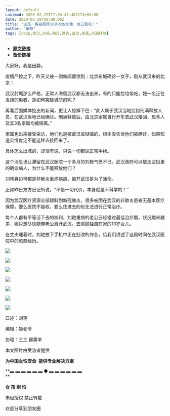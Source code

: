 ```yaml
---
layout: default
Lastmod: 2020-02-29T17:36:47.402174+00:00
date: 2020-02-28T00:00:00Z
title: "这是一篇被删除10多次的文章，自己看吧！"
author: "田静"
tags: [nbsp,武汉,刘艳,确诊,肺炎,监狱,家属,刑满释放]
---
```


* [**原文链接**](https://mp.weixin.qq.com/s/-otZUBboEEV2wXNW8CwhBA)
* [**备份链接**](http://archive.ph/7oE4q)


大家好，我是田静。

疫情严控之下，昨天又被一则新闻震惊到：北京东城确诊一女子，刚从武汉来的北京！

武汉封城那么严格，正常人滞留武汉都无法出来，有的只能捡垃圾吃，她一名正在发烧的患者，是如何突破城防的呢？

再看后面媒体挖出的新闻，更让人惊掉下巴：“此人属于武汉当地监狱刑满释放人员，在武汉当地已经确诊。刑满释放后，由北京家属自行开车去武汉接回，现本人及其3名家属均被隔离。”

家属也出来接受采访，他们也是被武汉监狱骗的，根本没告诉他们被确诊，如果知道实情肯定不能这样去接回来了。

具体怎么出城的，却没有说，只说一切都说正常手续。

这个消息也让滞留在武汉医院一个多月的刘艳气愤不已。武汉政府可以放走监狱里的确诊病人，为什么不能释放他们？

刘艳身边可都是非肺炎重症病患，离开武汉是为了活命。

正如昨日方方日记所说，“不惜一切代价，本身就是不科学的！”

因为武汉医疗资源全部倾斜到新冠肺炎，很多被困在武汉的非肺炎患者无基本医疗保障，要么医院不接收，要么住进去的也无法进行正常治疗。

每个人都有平等活下去的权利，刘艳重病的老公已经错过最佳治疗期，状况越来越差，她只想尽快能带老公离开武汉，去照顾独自在家的13岁女儿。

在丈夫睡着时，刘艳放下手机中正在批改的作业，给我们讲述了这段时间在武汉医院中的煎熬经历。

![](/images/post/fc7d85cf07c2dd4276c38687fd7cc618.jpg)

![](/images/post/34de1c5d4e50d94a1e79ebe176915702.jpg)

![](/images/post/dc22ce49b6a365d36f87ccf712a19930.jpg)

![](/images/post/19d9daa08c2acdea3f9536bf16feb93d.jpg)

![](/images/post/e221a537d2c9d8628d21eb76d2311f4c.jpg)

![](/images/post/0276c1cd46abe56c1e3467c3632db3f1.jpg)

![](/images/post/9459c1ce5dd98d84d0ab88f81608a374.jpg)

口述：刘艳

编辑：姬老爷

协理：三三 霹雳羊

本文图片由受访者提供  

  

  

**为中国女性安全  提供专业解决方案**

**▬ ▬ ▬ ▬ ▬ ▬ ● ▬ ▬ ▬ ▬ ▬ ▬   
**

**女 孩 别 怕**

  

未经授权 禁止转载  

  

欢迎分享到朋友圈

